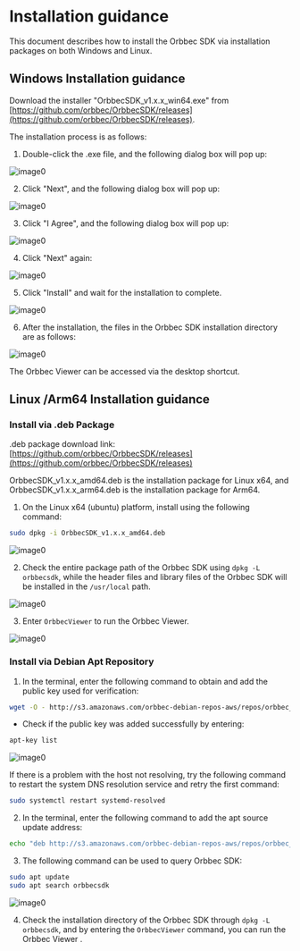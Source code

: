 # Installation guidance
This document describes how to install the Orbbec SDK via installation packages on both Windows and Linux.

## Windows Installation guidance

Download the installer "OrbbecSDK_v1.x.x_win64.exe" from [https://github.com/orbbec/OrbbecSDK/releases](https://github.com/orbbec/OrbbecSDK/releases).

The installation process is as follows:

1. Double-click the .exe file, and the following dialog box will pop up:

![image0](Image/windows_install_1.png)

2. Click "Next", and the following dialog box will pop up:

![image0](Image/windows_install_2.png)

3. Click "I Agree", and the following dialog box will pop up:

![image0](Image/windows_install_3.png)

4. Click "Next" again:

![image0](Image/windows_install_4.png)

5. Click "Install" and wait for the installation to complete.

![image0](Image/windows_install_5.png)

6. After the installation, the files in the Orbbec SDK installation directory are as follows:

![image0](Image/windows_install_6.png)

The Orbbec Viewer  can be accessed via the desktop shortcut.


## Linux /Arm64 Installation guidance

### Install via .deb Package

.deb package download link: [https://github.com/orbbec/OrbbecSDK/releases](https://github.com/orbbec/OrbbecSDK/releases)

OrbbecSDK_v1.x.x_amd64.deb is the installation package for Linux x64, and OrbbecSDK_v1.x.x_arm64.deb is the installation package for Arm64.

1. On the Linux x64 (ubuntu) platform, install using the following command:

```bash
sudo dpkg -i OrbbecSDK_v1.x.x_amd64.deb
```

![image0](Image/Linux_install_1.png)

2) Check the entire package path of the Orbbec SDK using `dpkg -L orbbecsdk`, while the header files and library files of the Orbbec SDK will be installed in the `/usr/local` path.

![image0](Image/Linux_install_2.png)

3) Enter `OrbbecViewer` to run the Orbbec Viewer.

![image0](Image/Linux_install_3.png)

### Install via Debian Apt Repository

1) In the terminal, enter the following command to obtain and add the public key used for verification:

```bash
wget -O - http://s3.amazonaws.com/orbbec-debian-repos-aws/repos/orbbec_sdk/pub_key.pub | sudo apt-key add -
```

* Check if the public key was added successfully by entering:

```bash
apt-key list
```

![image0](Image/Linux_install_4.png)

If there is a problem with the host not resolving, try the following command to restart the system DNS resolution service and retry the first command:

```bash
sudo systemctl restart systemd-resolved
```

2) In the terminal, enter the following command to add the apt source update address:

```bash
echo "deb http://s3.amazonaws.com/orbbec-debian-repos-aws/repos/orbbec_sdk stable main" | sudo tee /etc/apt/sources.list.d/orbbec-orbbecsdk.list
```

3) The following command can be used to query Orbbec SDK:

```bash
sudo apt update
sudo apt search orbbecsdk
```

![image0](Image/Linux_install_5.png)

4) Check the installation directory of the Orbbec SDK through `dpkg -L orbbecsdk`, and by entering the `OrbbecViewer` command, you can run the Orbbec Viewer .
